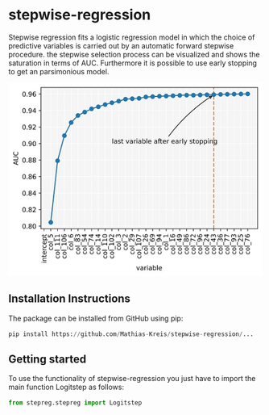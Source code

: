 # stepwise-regression
Stepwise regression fits a logistic regression model in which the choice of predictive variables is carried out by an automatic forward stepwise procedure. the stepwise selection process can be visualized and shows the saturation in terms of AUC. Furthermore it is possible to use early stopping to get an parsimonious model.

![alt text](https://github.com/Mathias-Kreis/stepwise-regression/blob/main/stepwise_example.jpg?raw=true|width=50px)

## Installation Instructions
The package can be installed from GitHub using pip:
```python
pip install https://github.com/Mathias-Kreis/stepwise-regression/...
```

## Getting started
To use the functionality of stepwise-regression you just have to import the main function Logitstep as follows:
```python
from stepreg.stepreg import Logitstep
```

